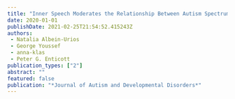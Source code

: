 ```yaml
---
title: "Inner Speech Moderates the Relationship Between Autism Spectrum Traits and Emotion Regulation"
date: 2020-01-01
publishDate: 2021-02-25T21:54:52.415243Z
authors: 
 - Natalia Albein-Urios
 - George Youssef
 - anna-klas
 - Peter G. Enticott
publication_types: ["2"]
abstract: ""
featured: false
publication: "*Journal of Autism and Developmental Disorders*"
---
```


